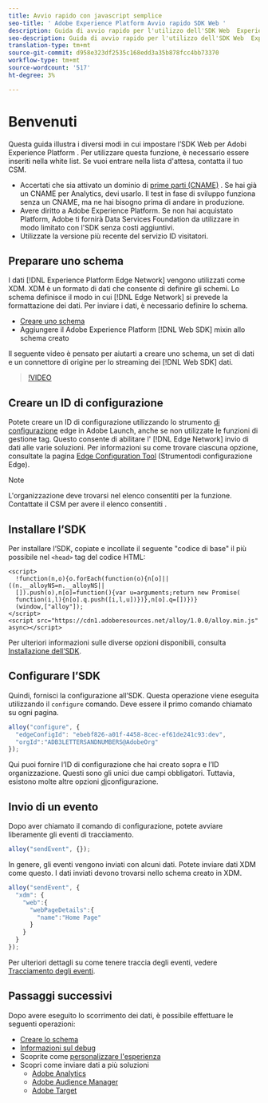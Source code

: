 ```yaml
---
title: Avvio rapido con javascript semplice
seo-title: ' Adobe Experience Platform Avvio rapido SDK Web '
description: Guida di avvio rapido per l'utilizzo dell'SDK Web  Experience Platform per la raccolta dei dati
seo-description: Guida di avvio rapido per l'utilizzo dell'SDK Web  Experience Platform per la raccolta dei dati
translation-type: tm+mt
source-git-commit: d958e323df2535c168edd3a35b878fcc4bb73370
workflow-type: tm+mt
source-wordcount: '517'
ht-degree: 3%

---
```



# Benvenuti

Questa guida illustra i diversi modi in cui impostare l’SDK Web per Adobi Experience Platform . Per utilizzare questa funzione, è necessario essere inseriti nella white list. Se vuoi entrare nella lista d&#39;attesa, contatta il tuo CSM.

- Accertati che sia attivato un dominio di [prime parti (CNAME)](https://docs.adobe.com/content/help/it-IT/core-services/interface/ec-cookies/cookies-first-party.html) . Se hai già un CNAME per  Analytics, devi usarlo. Il test in fase di sviluppo funziona senza un CNAME, ma ne hai bisogno prima di andare in produzione.
- Avere diritto a  Adobe Experience Platform.  Se non hai acquistato Platform,  Adobe ti fornirà  Data Services Foundation da utilizzare in modo limitato con l&#39;SDK senza costi aggiuntivi.
- Utilizzate la versione più recente del servizio ID visitatori.

## Preparare uno schema

I dati [!DNL Experience Platform Edge Network] vengono utilizzati come XDM. XDM è un formato di dati che consente di definire gli schemi. Lo schema definisce il modo in cui [!DNL Edge Network] si prevede la formattazione dei dati. Per inviare i dati, è necessario definire lo schema.

- [Creare uno schema](../../xdm/tutorials/create-schema-ui.md)
- Aggiungere il  Adobe Experience Platform [!DNL Web SDK] mixin allo schema creato

Il seguente video è pensato per aiutarti a creare uno schema, un set di dati e un connettore di origine per lo streaming dei [!DNL Web SDK] dati.

>[!VIDEO](https://video.tv.adobe.com/v/35395?quality=12&learn=on)

## Creare un ID di configurazione

Potete creare un ID di configurazione utilizzando lo strumento [di configurazione](../fundamentals/edge-configuration.md) edge in  Adobe Launch, anche se non utilizzate le funzioni di gestione tag. Questo consente di abilitare l&#39; [!DNL Edge Network] invio di dati alle varie soluzioni. Per informazioni su come trovare ciascuna opzione, consultate la pagina [Edge Configuration Tool](../fundamentals/edge-configuration.md) (Strumentodi configurazione Edge).

>[!NOTE]
>
>L&#39;organizzazione deve trovarsi nel elenco consentiti  per la funzione. Contattate il CSM per avere il elenco consentiti .

## Installare l’SDK

Per installare l’SDK, copiate e incollate il seguente &quot;codice di base&quot; il più possibile nel `<head>` tag del codice HTML:

```markup
<script>
  !function(n,o){o.forEach(function(o){n[o]||((n.__alloyNS=n.__alloyNS||
  []).push(o),n[o]=function(){var u=arguments;return new Promise(
  function(i,l){n[o].q.push([i,l,u])})},n[o].q=[])})}
  (window,["alloy"]);
</script>
<script src="https://cdn1.adoberesources.net/alloy/1.0.0/alloy.min.js" async></script>
```

Per ulteriori informazioni sulle diverse opzioni disponibili, consulta [Installazione dell’SDK](../fundamentals/installing-the-sdk.md).

## Configurare l’SDK

Quindi, fornisci la configurazione all’SDK. Questa operazione viene eseguita utilizzando il `configure` comando. Deve essere il primo comando chiamato su ogni pagina.

```javascript
alloy("configure", {
  "edgeConfigId": "ebebf826-a01f-4458-8cec-ef61de241c93:dev",
  "orgId":"ADB3LETTERSANDNUMBERS@AdobeOrg"
});
```

Qui puoi fornire l’ID di configurazione che hai creato sopra e l’ID organizzazione. Questi sono gli unici due campi obbligatori. Tuttavia, esistono molte altre opzioni [di](../fundamentals/configuring-the-sdk.md)configurazione.

## Invio di un evento

Dopo aver chiamato il comando di configurazione, potete avviare liberamente gli eventi di tracciamento.

```javascript
alloy("sendEvent", {});
```

In genere, gli eventi vengono inviati con alcuni dati. Potete inviare dati XDM come questo. I dati inviati devono trovarsi nello schema creato in XDM.

```javascript
alloy("sendEvent", {
  "xdm": {
    "web":{
      "webPageDetails":{
        "name":"Home Page"
      }
    }
  }
});
```

Per ulteriori dettagli su come tenere traccia degli eventi, vedere [Tracciamento degli eventi](../fundamentals/tracking-events.md).

## Passaggi successivi

Dopo avere eseguito lo scorrimento dei dati, è possibile effettuare le seguenti operazioni:

- [Creare lo schema](https://docs.adobe.com/content/help/en/experience-platform/xdm/schema/composition.html)
- [Informazioni sul debug](../fundamentals/debugging.md)
- Scoprite come [personalizzare l&#39;esperienza](../fundamentals/rendering-personalization-content.md)
- Scopri come inviare dati a più soluzioni
   - [Adobe Analytics](../solution-specific/analytics/analytics-overview.md)
   - [Adobe Audience Manager](../solution-specific/audience-manager/audience-manager-overview.md)
   - [Adobe Target](../solution-specific/target/target-overview.md)
